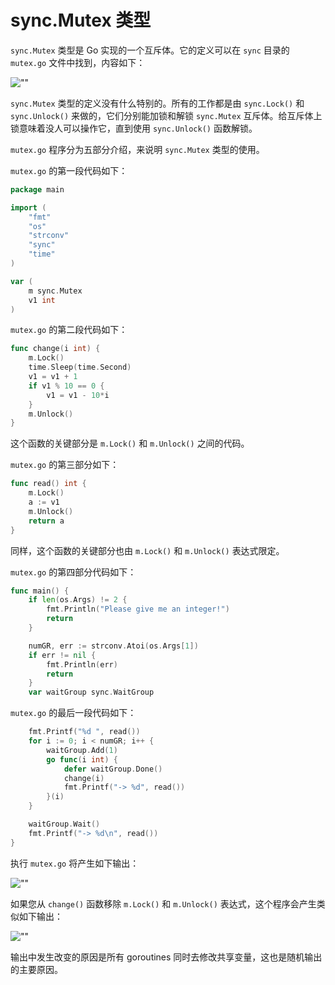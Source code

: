 # sync.Mutex 类型

`sync.Mutex` 类型是 Go 实现的一个互斥体。它的定义可以在 `sync` 目录的 `mutex.go` 文件中找到，内容如下：

![""](https://github.com/hantmac/Mastering_Go_ZH_CN/tree/master/images/chapter10/10.5.1-1.jpg)

`sync.Mutex` 类型的定义没有什么特别的。所有的工作都是由 `sync.Lock()` 和 `sync.Unlock()` 来做的，它们分别能加锁和解锁 `sync.Mutex` 互斥体。给互斥体上锁意味着没人可以操作它，直到使用 `sync.Unlock()` 函数解锁。

`mutex.go` 程序分为五部分介绍，来说明 `sync.Mutex` 类型的使用。

`mutex.go` 的第一段代码如下：

```go
package main

import (
    "fmt"
    "os"
    "strconv"
    "sync"
    "time"
)

var (
    m sync.Mutex
    v1 int
)
```

`mutex.go` 的第二段代码如下：

```go
func change(i int) {
    m.Lock()
    time.Sleep(time.Second)
    v1 = v1 + 1
    if v1 % 10 == 0 {
        v1 = v1 - 10*i
    }
    m.Unlock()
}
```

这个函数的关键部分是 `m.Lock()` 和 `m.Unlock()` 之间的代码。

`mutex.go` 的第三部分如下：

```go
func read() int {
    m.Lock()
    a := v1
    m.Unlock()
    return a
}
```

同样，这个函数的关键部分也由 `m.Lock()` 和 `m.Unlock()` 表达式限定。

`mutex.go` 的第四部分代码如下：

```go
func main() {
    if len(os.Args) != 2 {
        fmt.Println("Please give me an integer!")
        return
    }

    numGR, err := strconv.Atoi(os.Args[1])
    if err != nil {
        fmt.Println(err)
        return
    }
    var waitGroup sync.WaitGroup
```

`mutex.go` 的最后一段代码如下：

```go
    fmt.Printf("%d ", read())
    for i := 0; i < numGR; i++ {
        waitGroup.Add(1)
        go func(i int) {
            defer waitGroup.Done()
            change(i)
            fmt.Printf("-> %d", read())
        }(i)
    }

    waitGroup.Wait()
    fmt.Printf("-> %d\n", read())
}
```

执行 `mutex.go` 将产生如下输出：

![""](https://github.com/hantmac/Mastering_Go_ZH_CN/tree/master/images/chapter10/10.5.1-2.jpg)

如果您从 `change()` 函数移除 `m.Lock()` 和 `m.Unlock()` 表达式，这个程序会产生类似如下输出：

![""](https://github.com/hantmac/Mastering_Go_ZH_CN/tree/master/images/chapter10/10.5.1-3.jpg)

输出中发生改变的原因是所有 goroutines 同时去修改共享变量，这也是随机输出的主要原因。

